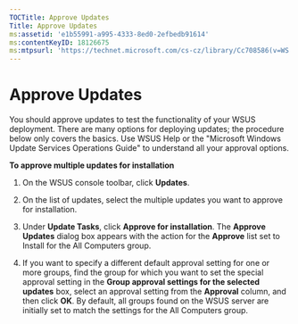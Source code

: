 ```yaml
---
TOCTitle: Approve Updates
Title: Approve Updates
ms:assetid: 'e1b55991-a995-4333-8ed0-2efbedb91614'
ms:contentKeyID: 18126675
ms:mtpsurl: 'https://technet.microsoft.com/cs-cz/library/Cc708586(v=WS.10)'
---
```


Approve Updates
===============

You should approve updates to test the functionality of your WSUS deployment. There are many options for deploying updates; the procedure below only covers the basics. Use WSUS Help or the "Microsoft Windows Update Services Operations Guide" to understand all your approval options.

**To approve multiple updates for installation**
1.  On the WSUS console toolbar, click **Updates**.

2.  On the list of updates, select the multiple updates you want to approve for installation.

3.  Under **Update Tasks**, click **Approve for installation**. The **Approve Updates** dialog box appears with the action for the **Approve** list set to Install for the All Computers group.

4.  If you want to specify a different default approval setting for one or more groups, find the group for which you want to set the special approval setting in the **Group approval settings for the selected updates** box, select an approval setting from the **Approval** column, and then click **OK**. By default, all groups found on the WSUS server are initially set to match the settings for the All Computers group.
